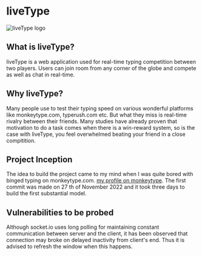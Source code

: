 
# liveType
 
![liveType logo](https://blogger.googleusercontent.com/img/b/R29vZ2xl/AVvXsEgIlQiNrsfEBRO6AIwVFWpm8ODUNLChVrudun6lt8dcnClUWI0inwLCivb_1rMc3W0m2ojMMdZ8IWcxpM7BfnOpnY8tYOpapxPAXTFogZJHNv68ineoj56i0Jtu13wniB04qQx-egQ5bdU67_pvlY7_w-YgoiB2WK65iKVbC_Wbd8wGdGu9FVJEcbaIdw/w640-h402/liveType.PNG)
## What is liveType?

liveType is a web application used for real-time typing competition between two players. Users can join room from any corner of the globe and compete as well as chat in real-time.
## Why liveType?
Many people use to test their typing speed on various wonderful platforms like monkeytype.com, typerush.com etc. But what they miss is real-time rivalry between their friends. Many studies have already proven that motivation to do a task comes when there is a win-reward system, so is the case with liveType, you feel overwhelmed beating your friend in a close compitition.

## Project Inception
The idea to build the project came to my mind when I was quite bored with binged typing on monkeytype.com. [my profile on monkeytype](https://monkeytype.com/profile/merudra).
The first commit was made on 27 th of November 2022 and it took three days to build the first substantial model.
## Vulnerabilities to be probed
Although socket.io uses long polling for maintaining constant communication between server and the client, it has been observed that connection may broke on delayed inactivity from client's end. Thus it is advised to refresh the window when this happens.